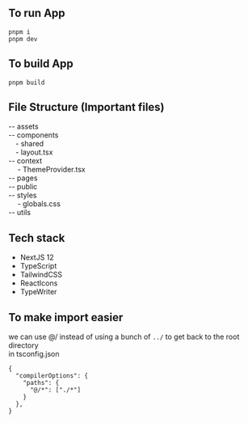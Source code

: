 ## To run App
```
pnpm i
pnpm dev
```

## To build App
```
pnpm build
```

## File Structure (Important files)
-- assets  
-- components  
&emsp;- shared  
&emsp;- layout.tsx  
-- context  
&emsp; - ThemeProvider.tsx  
-- pages  
-- public  
-- styles  
&emsp; - globals.css  
-- utils  

## Tech stack

- NextJS 12
- TypeScript
- TailwindCSS
- ReactIcons
- TypeWriter

## To make import easier
we can use @/ instead of using a bunch of `../` to get back to the root directory   
in tsconfig.json
```
{
  "compilerOptions": {
    "paths": {
      "@/*": ["./*"]
    }
  },
}

```